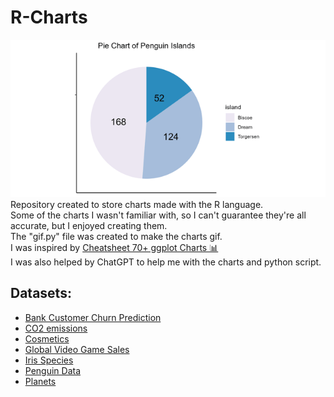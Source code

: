 # R-Charts
![](./Charts/charts.gif) <br/>
Repository created to store charts made with the R language. <br/>
Some of the charts I wasn't familiar with, so I can't guarantee they're all accurate, but I enjoyed creating them. <br/>
The "gif.py" file was created to make the charts gif. <br/>
I was inspired by [Cheatsheet 70+ ggplot Charts 📊](https://www.kaggle.com/code/akhabash/cheatsheet-70-ggplot-charts) <br/>
I was also helped by ChatGPT to help me with the charts and python script.
## Datasets:
- [Bank Customer Churn Prediction](https://www.kaggle.com/datasets/shubhammeshram579/bank-customer-churn-prediction)
- [CO2 emissions](https://www.kaggle.com/datasets/koustavghosh149/co2-emission-around-the-world)
- [Cosmetics](https://www.kaggle.com/datasets/kingabzpro/cosmetics-datasets)
- [Global Video Game Sales](https://www.kaggle.com/datasets/thedevastator/global-video-game-sales)
- [Iris Species](https://www.kaggle.com/datasets/uciml/iris)
- [Penguin Data](https://www.kaggle.com/datasets/parulpandey/palmer-archipelago-antarctica-penguin-data)
- [Planets](https://www.kaggle.com/datasets/iamsouravbanerjee/planet-dataset)
